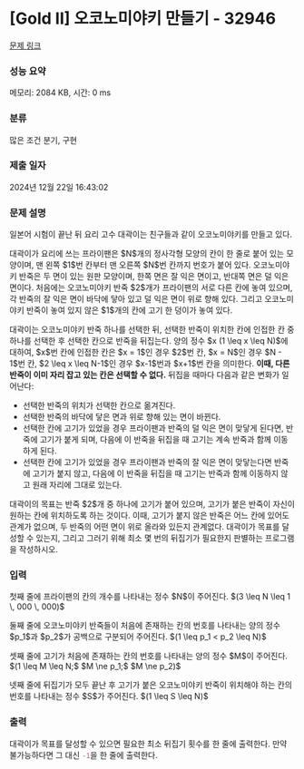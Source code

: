 # [Gold II] 오코노미야키 만들기 - 32946 

[문제 링크](https://www.acmicpc.net/problem/32946) 

### 성능 요약

메모리: 2084 KB, 시간: 0 ms

### 분류

많은 조건 분기, 구현

### 제출 일자

2024년 12월 22일 16:43:02

### 문제 설명

<p>일본어 시험이 끝난 뒤 요리 고수 대곽이는 친구들과 같이 오코노미야키를 만들고 있다.</p>

<p>대곽이가 요리에 쓰는 프라이팬은 $N$개의 정사각형 모양의 칸이 한 줄로 붙어 있는 모양이며, 맨 왼쪽 $1$번 칸부터 맨 오른쪽 $N$번 칸까지 번호가 붙어 있다. 오코노미야키 반죽은 두 면이 있는 원판 모양이며, 한쪽 면은 잘 익은 면이고, 반대쪽 면은 덜 익은 면이다. 처음에는 오코노미야키 반죽 $2$개가 프라이팬의 서로 다른 칸에 놓여 있으며, 각 반죽의 잘 익은 면이 바닥에 닿아 있고 덜 익은 면이 위로 향해 있다. 그리고 오코노미야키 반죽이 놓여 있지 않은 $1$개의 칸에 고기 한 덩이가 놓여 있다.</p>

<p>대곽이는 오코노미야키 반죽 하나를 선택한 뒤, 선택한 반죽이 위치한 칸에 인접한 칸 중 하나를 선택한 후 선택한 칸으로 반죽을 뒤집는다. 양의 정수 $x (1 \leq x \leq N)$에 대하여, $x$번 칸에 인접한 칸은 $x = 1$인 경우 $2$번 칸, $x = N$인 경우 $N - 1$번 칸, $2 \leq x \leq N-1$인 경우 $x-1$번과 $x+1$번 칸을 의미한다. <strong>이때, 다른 반죽이 이미 자리 잡고 있는 칸은 선택할 수 없다.</strong> 뒤집을 때마다 다음과 같은 변화가 일어난다:</p>

<ul>
	<li>선택한 반죽의 위치가 선택한 칸으로 옮겨진다.</li>
	<li>선택한 반죽의 바닥에 닿은 면과 위로 향해 있는 면이 바뀐다.</li>
	<li>선택한 칸에 고기가 있었을 경우 프라이팬과 반죽의 덜 익은 면이 맞닿게 된다면, 반죽에 고기가 붙게 되며, 다음에 이 반죽을 뒤집을 때 고기는 계속 반죽과 함께 이동하게 된다.</li>
	<li>선택한 칸에 고기가 있었을 경우 프라이팬과 반죽의 잘 익은 면이 맞닿는다면 반죽에 고기가 붙지 않고, 다음에 이 반죽을 뒤집을 때 고기는 반죽과 함께 이동하지 않고 원래 자리에 그대로 있는다.</li>
</ul>

<p>대곽이의 목표는 반죽 $2$개 중 하나에 고기가 붙어 있으며, 고기가 붙은 반죽이 자신이 원하는 칸에 위치하도록 하는 것이다. 이때, 고기가 붙지 않은 반죽은 어느 칸에 있어도 관계가 없으며, 두 반죽의 어떤 면이 위로 올라와 있든지 관계없다. 대곽이가 목표를 달성할 수 있는지, 그리고 그러기 위해 최소 몇 번의 뒤집기가 필요한지 판별하는 프로그램을 작성하시오.</p>

### 입력 

 <p>첫째 줄에 프라이팬의 칸의 개수를 나타내는 정수 $N$이 주어진다. $(3 \leq N \leq 1 \, 000 \, 000)$</p>

<p>둘째 줄에 오코노미야키 반죽들이 처음에 존재하는 칸의 번호를 나타내는 양의 정수 $p_1$과 $p_2$가 공백으로 구분되어 주어진다. $(1 \leq p_1 < p_2 \leq N)$</p>

<p>셋째 줄에 고기가 처음에 존재하는 칸의 번호를 나타내는 양의 정수 $M$이 주어진다. $(1 \leq M \leq N;$ $M \ne p_1;$ $M \ne p_2)$</p>

<p>넷째 줄에 뒤집기가 모두 끝난 후 고기가 붙은 오코노미야키 반죽이 위치해야 하는 칸의 번호를 나타내는 정수 $S$가 주어진다. $(1 \leq S \leq N)$</p>

### 출력 

 <p>대곽이가 목표를 달성할 수 있으면 필요한 최소 뒤집기 횟수를 한 줄에 출력한다. 만약 불가능하다면 그 대신 <code><span style="color:#e74c3c;">-1</span></code>을 한 줄에 출력한다.</p>


